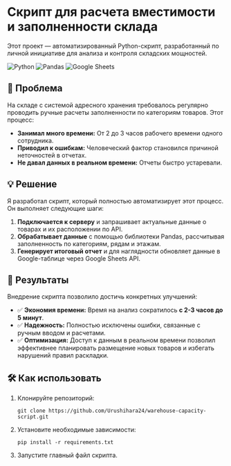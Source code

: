 # Скрипт для расчета вместимости и заполненности склада

Этот проект — автоматизированный Python-скрипт, разработанный по личной инициативе для анализа и контроля складских мощностей.

![Python](https://img.shields.io/badge/python-3670A0?style=for-the-badge&logo=python&logoColor=ffdd54)
![Pandas](https://img.shields.io/badge/pandas-%23150458.svg?style=for-the-badge&logo=pandas&logoColor=white)
![Google Sheets](https://img.shields.io/badge/Google%20Sheets-34A853?style=for-the-badge&logo=google-sheets&logoColor=white)

## 🎯 Проблема

На складе с системой адресного хранения требовалось регулярно проводить ручные расчеты заполненности по категориям товаров. Этот процесс:
*   **Занимал много времени:** От 2 до 3 часов рабочего времени одного сотрудника.
*   **Приводил к ошибкам:** Человеческий фактор становился причиной неточностей в отчетах.
*   **Не давал данных в реальном времени:** Отчеты быстро устаревали.

## 💡 Решение

Я разработал скрипт, который полностью автоматизирует этот процесс. Он выполняет следующие шаги:
1.  **Подключается к серверу** и запрашивает актуальные данные о товарах и их расположении по API.
2.  **Обрабатывает данные** с помощью библиотеки Pandas, рассчитывая заполненность по категориям, рядам и этажам.
3.  **Генерирует итоговый отчет** и для наглядности обновляет данные в Google-таблице через Google Sheets API.

## 🚀 Результаты

Внедрение скрипта позволило достичь конкретных улучшений:
*   ✅ **Экономия времени:** Время на анализ сократилось **с 2-3 часов до 5 минут**.
*   ✅ **Надежность:** Полностью исключены ошибки, связанные с ручным вводом и расчетами.
*   ✅ **Оптимизация:** Доступ к данным в реальном времени позволил эффективнее планировать размещение новых товаров и избегать нарушений правил раскладки.

## 🛠️ Как использовать

1.  Клонируйте репозиторий:
    ```
    git clone https://github.com/Urushihara24/warehouse-capacity-script.git
    ```
2.  Установите необходимые зависимости:
    ```
    pip install -r requirements.txt
    ```
3.  Запустите главный файл скрипта.

